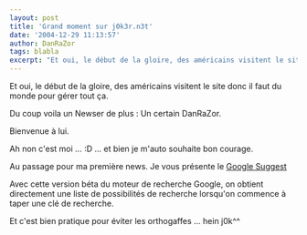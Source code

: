 ```yaml
---
layout: post
title: 'Grand moment sur j0k3r.n3t'
date: '2004-12-29 11:13:57'
author: DanRaZor
tags: blabla
excerpt: "Et oui, le début de la gloire, des américains visitent le site   donc il faut du monde pour gérer tout ça.  \n  \nDu coup voila un Newser de plus : Un certain DanRaZor.  \n  \nBienvenue à lui.  \n  \nAh non c'est moi ...  :D ... et bien je m'auto souhaite bon courage.  \n  \nAu passage pour ma première news. Je vous      …"
---
```


Et oui, le début de la gloire, des américains visitent le site   donc il faut du monde pour gérer tout ça.

Du coup voila un Newser de plus : Un certain DanRaZor.

Bienvenue à lui.

Ah non c'est moi ...  :D ... et bien je m'auto souhaite bon courage.

Au passage pour ma première news. Je vous présente le [Google Suggest](http://www.google.com/webhp?complete=1&amp;hl=en)

Avec cette version béta du moteur de recherche Google, on obtient   directement une liste de possibilités de recherche lorsqu'on commence   à taper une clé de recherche.

Et c'est bien pratique pour éviter les orthogaffes ... hein j0k^^
